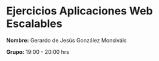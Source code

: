 # Ejercicios Aplicaciones Web Escalables
 
**Nombre:** Gerardo de Jesús González Monsiváis    

**Grupo:** 19:00 - 20:00 hrs
